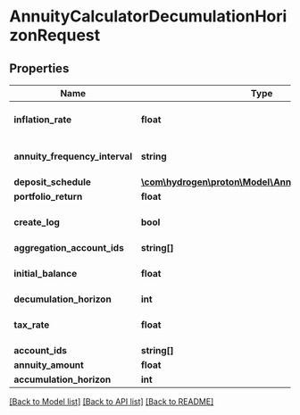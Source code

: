 # AnnuityCalculatorDecumulationHorizonRequest

## Properties
Name | Type | Description | Notes
------------ | ------------- | ------------- | -------------
**inflation_rate** | **float** |  | [optional] [default to 0.0]
**annuity_frequency_interval** | **string** |  | [optional] [default to 'year']
**deposit_schedule** | [**\com\hydrogen\proton\Model\AnnuityDepositSchedule**](AnnuityDepositSchedule.md) |  | [optional] 
**portfolio_return** | **float** |  | 
**create_log** | **bool** |  | [optional] [default to false]
**aggregation_account_ids** | **string[]** |  | [optional] 
**initial_balance** | **float** |  | [optional] [default to 0.0]
**decumulation_horizon** | **int** |  | [optional] 
**tax_rate** | **float** |  | [optional] [default to 0.0]
**account_ids** | **string[]** |  | [optional] 
**annuity_amount** | **float** |  | 
**accumulation_horizon** | **int** |  | 

[[Back to Model list]](../README.md#documentation-for-models) [[Back to API list]](../README.md#documentation-for-api-endpoints) [[Back to README]](../README.md)


